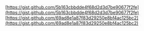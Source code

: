 [https://gist.github.com/5b163cbbdde4f68d2d3d7be90677f2fe](https://gist.github.com/5b163cbbdde4f68d2d3d7be90677f2fe)
[https://gist.github.com/69ad8e1a87f83d29250e8bf4ac125bc2](https://gist.github.com/69ad8e1a87f83d29250e8bf4ac125bc2)
